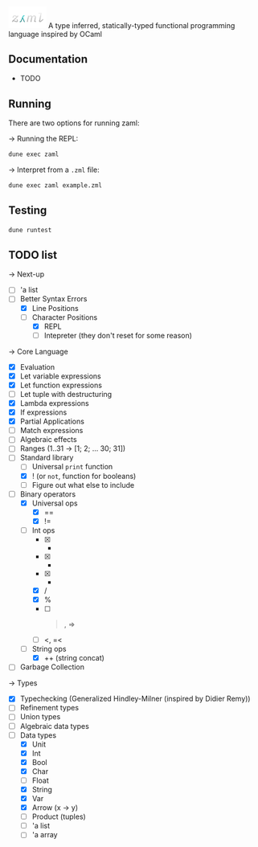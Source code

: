 <img src=".github/logo.png" width=15% height=15%>
A type inferred, statically-typed functional programming language inspired by OCaml

## Documentation

- TODO

## Running

There are two options for running zaml:

-> Running the REPL:

```bash
dune exec zaml
```

-> Interpret from a `.zml` file:

```bash
dune exec zaml example.zml
```

## Testing

```bash
dune runtest
```

## TODO list

-> Next-up

- [ ] 'a list
- [ ] Better Syntax Errors
  - [x] Line Positions
  - [ ] Character Positions
    - [x] REPL
    - [ ] Intepreter (they don't reset for some reason)

-> Core Language

- [x] Evaluation
- [x] Let variable expressions
- [x] Let function expressions
- [ ] Let tuple with destructuring
- [x] Lambda expressions
- [x] If expressions
- [x] Partial Applications
- [ ] Match expressions
- [ ] Algebraic effects
- [ ] Ranges (1..31 -> [1; 2; ... 30; 31])
- [ ] Standard library
  - [ ] Universal `print` function
  - [x] ! (or `not`, function for booleans)
  - [ ] Figure out what else to include
- [ ] Binary operators
  - [x] Universal ops
    - [x] ==
    - [x] !=
  - [ ] Int ops
    - [x] +
    - [x] -
    - [x] *
    - [x] /
    - [x] %
    - [ ] > , =>
    - [ ] <, =<
  - [ ] String ops
    - [x] ++ (string concat)
- [ ] Garbage Collection

-> Types

- [x] Typechecking (Generalized Hindley-Milner (inspired by Didier Remy))
- [ ] Refinement types
- [ ] Union types
- [ ] Algebraic data types
- [ ] Data types
  - [x] Unit
  - [x] Int
  - [x] Bool
  - [x] Char
  - [ ] Float
  - [x] String
  - [x] Var
  - [x] Arrow (x -> y)
  - [ ] Product (tuples)
  - [ ] 'a list
  - [ ] 'a array
